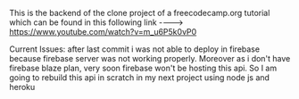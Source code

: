 This is the backend of the clone project of a freecodecamp.org tutorial which can be found in this following link
----> https://www.youtube.com/watch?v=m_u6P5k0vP0


Current Issues:
after last commit i was not able to deploy in firebase because firebase server was not working properly. Moreover as i don't have firebase blaze plan, very soon firebase won't be hosting this api. So I am going to rebuild this api in scratch in my next project using node js and heroku

